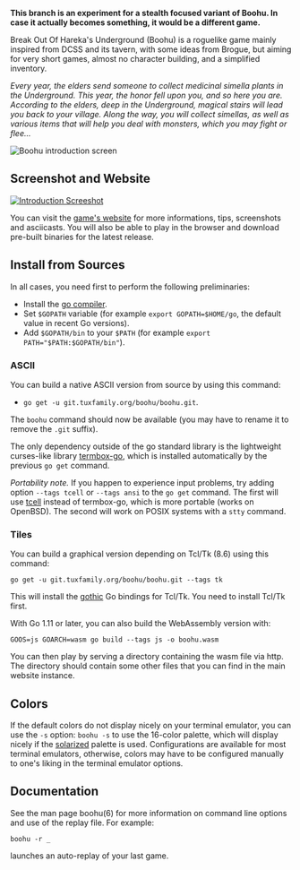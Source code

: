 **This branch is an experiment for a stealth focused variant of Boohu. In case
it actually becomes something, it would be a different game.**

Break Out Of Hareka's Underground (Boohu) is a roguelike game mainly inspired
from DCSS and its tavern, with some ideas from Brogue, but aiming for very
short games, almost no character building, and a simplified inventory.

*Every year, the elders send someone to collect medicinal simella plants in the
Underground.  This year, the honor fell upon you, and so here you are.
According to the elders, deep in the Underground, magical stairs will lead you
back to your village.  Along the way, you will collect simellas, as well as
various items that will help you deal with monsters, which you may
fight or flee...*

![Boohu introduction screen](https://download.tuxfamily.org/boohu/intro-screen-tiles.png)

Screenshot and Website
----------------------

[![Introduction Screeshot](https://download.tuxfamily.org/boohu/screenshot.png)](https://download.tuxfamily.org/boohu/index.html)

You can visit the [game's
website](https://download.tuxfamily.org/boohu/index.html)
for more informations, tips, screenshots and asciicasts. You will also be able
to play in the browser and download pre-built binaries for the latest release.

Install from Sources
--------------------

In all cases, you need first to perform the following preliminaries:

+ Install the [go compiler](https://golang.org/).
+ Set `$GOPATH` variable (for example `export GOPATH=$HOME/go`, the default
  value in recent Go versions).
+ Add `$GOPATH/bin` to your `$PATH` (for example `export PATH="$PATH:$GOPATH/bin"`).

### ASCII

You can build a native ASCII version from source by using this command:

+ `go get -u git.tuxfamily.org/boohu/boohu.git`.
  
The `boohu` command should now be available (you may have to rename it to
remove the `.git` suffix).

The only dependency outside of the go standard library is the lightweight
curses-like library [termbox-go](https://github.com/nsf/termbox-go), which is
installed automatically by the previous `go get` command.

*Portability note.* If you happen to experience input problems, try adding
option `--tags tcell` or `--tags ansi` to the `go get` command. The first will use
[tcell](https://github.com/gdamore/tcell) instead of termbox-go, which is more
portable (works on OpenBSD). The second will work on POSIX systems with a
`stty` command.

### Tiles

You can build a graphical version depending on Tcl/Tk (8.6) using this command:

    go get -u git.tuxfamily.org/boohu/boohu.git --tags tk

This will install the [gothic](https://github.com/nsf/gothic) Go bindings for
Tcl/Tk. You need to install Tcl/Tk first.

With Go 1.11 or later, you can also build the WebAssembly version with:

    GOOS=js GOARCH=wasm go build --tags js -o boohu.wasm

You can then play by serving a directory containing the wasm file via http. The
directory should contain some other files that you can find in the main
website instance.

Colors
------

If the default colors do not display nicely on your terminal emulator, you can
use the `-s` option: `boohu -s` to use the 16-color palette, which
will display nicely if the [solarized](http://ethanschoonover.com/solarized)
palette is used. Configurations are available for most terminal emulators,
otherwise, colors may have to be configured manually to one's liking in
the terminal emulator options.

Documentation
-------------

See the man page boohu(6) for more information on command line options and use
of the replay file. For example:

    boohu -r _

launches an auto-replay of your last game.
